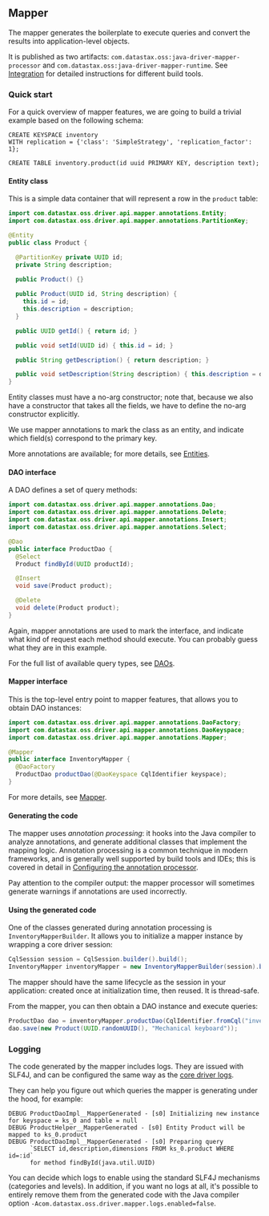 <!--
Licensed to the Apache Software Foundation (ASF) under one
or more contributor license agreements.  See the NOTICE file
distributed with this work for additional information
regarding copyright ownership.  The ASF licenses this file
to you under the Apache License, Version 2.0 (the
"License"); you may not use this file except in compliance
with the License.  You may obtain a copy of the License at

  http://www.apache.org/licenses/LICENSE-2.0

Unless required by applicable law or agreed to in writing,
software distributed under the License is distributed on an
"AS IS" BASIS, WITHOUT WARRANTIES OR CONDITIONS OF ANY
KIND, either express or implied.  See the License for the
specific language governing permissions and limitations
under the License.
-->

## Mapper

The mapper generates the boilerplate to execute queries and convert the results into
application-level objects.

It is published as two artifacts: `com.datastax.oss:java-driver-mapper-processor` and
`com.datastax.oss:java-driver-mapper-runtime`. See [Integration](config/) for detailed instructions
for different build tools.

### Quick start

For a quick overview of mapper features, we are going to build a trivial example based on the
following schema:

```
CREATE KEYSPACE inventory
WITH replication = {'class': 'SimpleStrategy', 'replication_factor': 1};

CREATE TABLE inventory.product(id uuid PRIMARY KEY, description text);
```

#### Entity class

This is a simple data container that will represent a row in the `product` table:

```java
import com.datastax.oss.driver.api.mapper.annotations.Entity;
import com.datastax.oss.driver.api.mapper.annotations.PartitionKey;

@Entity
public class Product {

  @PartitionKey private UUID id;
  private String description;
  
  public Product() {}

  public Product(UUID id, String description) {
    this.id = id;
    this.description = description;
  }  

  public UUID getId() { return id; }

  public void setId(UUID id) { this.id = id; }

  public String getDescription() { return description; }

  public void setDescription(String description) { this.description = description; }
}
```

Entity classes must have a no-arg constructor; note that, because we also have a constructor that
takes all the fields, we have to define the no-arg constructor explicitly.

We use mapper annotations to mark the class as an entity, and indicate which field(s) correspond to
the primary key.

More annotations are available; for more details, see [Entities](entities/).

#### DAO interface

A DAO defines a set of query methods:

```java
import com.datastax.oss.driver.api.mapper.annotations.Dao;
import com.datastax.oss.driver.api.mapper.annotations.Delete;
import com.datastax.oss.driver.api.mapper.annotations.Insert;
import com.datastax.oss.driver.api.mapper.annotations.Select;

@Dao
public interface ProductDao {
  @Select
  Product findById(UUID productId);

  @Insert
  void save(Product product);

  @Delete
  void delete(Product product);
}
```

Again, mapper annotations are used to mark the interface, and indicate what kind of request each
method should execute. You can probably guess what they are in this example.

For the full list of available query types, see [DAOs](daos/).

#### Mapper interface

This is the top-level entry point to mapper features, that allows you to obtain DAO instances:

```java
import com.datastax.oss.driver.api.mapper.annotations.DaoFactory;
import com.datastax.oss.driver.api.mapper.annotations.DaoKeyspace;
import com.datastax.oss.driver.api.mapper.annotations.Mapper;

@Mapper
public interface InventoryMapper {
  @DaoFactory
  ProductDao productDao(@DaoKeyspace CqlIdentifier keyspace);
}
```

For more details, see [Mapper](mapper/).

#### Generating the code

The mapper uses *annotation processing*: it hooks into the Java compiler to analyze annotations, and
generate additional classes that implement the mapping logic. Annotation processing is a common
technique in modern frameworks, and is generally well supported by build tools and IDEs; this is
covered in detail in [Configuring the annotation processor](config/).

Pay attention to the compiler output: the mapper processor will sometimes generate warnings if
annotations are used incorrectly.

#### Using the generated code

One of the classes generated during annotation processing is `InventoryMapperBuilder`. It allows you
to initialize a mapper instance by wrapping a core driver session:

```java
CqlSession session = CqlSession.builder().build();
InventoryMapper inventoryMapper = new InventoryMapperBuilder(session).build();
```

The mapper should have the same lifecycle as the session in your application: created once at
initialization time, then reused. It is thread-safe.

From the mapper, you can then obtain a DAO instance and execute queries:

```java
ProductDao dao = inventoryMapper.productDao(CqlIdentifier.fromCql("inventory"));
dao.save(new Product(UUID.randomUUID(), "Mechanical keyboard"));
```

### Logging

The code generated by the mapper includes logs. They are issued with SLF4J, and can be configured
the same way as the [core driver logs](../core/logging/).

They can help you figure out which queries the mapper is generating under the hood, for example:

```
DEBUG ProductDaoImpl__MapperGenerated - [s0] Initializing new instance for keyspace = ks_0 and table = null
DEBUG ProductHelper__MapperGenerated - [s0] Entity Product will be mapped to ks_0.product
DEBUG ProductDaoImpl__MapperGenerated - [s0] Preparing query
      `SELECT id,description,dimensions FROM ks_0.product WHERE id=:id`
      for method findById(java.util.UUID)
```

You can decide which logs to enable using the standard SLF4J mechanisms (categories and levels). In
addition, if you want no logs at all, it's possible to entirely remove them from the generated code
with the Java compiler option `-Acom.datastax.oss.driver.mapper.logs.enabled=false`.
